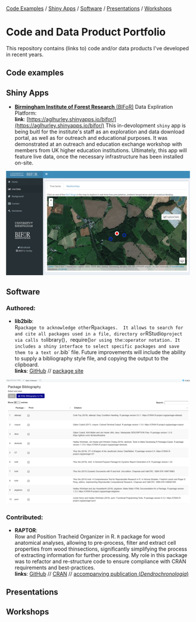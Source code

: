 [Code Examples](#code-examples) 
/ [Shiny Apps](#shiny-apps) 
/ [Software](#software) 
/ [Presentations](#presentations) 
/ [Workshops](#workshops)


# Code and Data Product Portfolio


This repository contains (links to) code and/or data products I've developed in recent years.

## Code examples



## Shiny Apps

* [**Birmingham Institute of Forest Research** (BIFoR)](https://www.birmingham.ac.uk/research/activity/bifor/index.aspx) Data Expliration Platform:  
**link**: [https://aglhurley.shinyapps.io/bifor/](https://aglhurley.shinyapps.io/bifor/)
This in-devolopment `shiny` app is being buitl for the institute's staff as an exploration and data download portal, as well as for outreach and educational purposes. 
It was demonstrated at an outreach and education exchange workshop with members from UK higher education institutions. Ultimately, this app will feature live data, once the necessary infrastructure has been installed on-site.

<a href="/doc/img/shiny_app_bifor.png"><img src="/doc/img/shiny_app_bifor.png" width="600"></a>


## Software

### Authored:

* **lib2bib**:  
R` package to acknowledge other `R` packages. 
It allows to search for and cite all packages used in a file, directory or `RStudio` project via calls to `library()`, `require()` or using the `::` operator notation. It includes a shiny interface to select specific packages and save them to a text or `.bib` file. 
Future improvements will include the ability to supply a bibliography style file, and copying the output to the clipboard.  
**links**: [GitHub](https://github.com/the-Hull/lib2bib) // [package site](https://the-hull.github.io/lib2bib/index.html)

<a href="/doc/img/lib_interactive.png"><img src="/doc/img/lib_interactive.png" width="600"></a>

### Contributed:

* **RAPTOR**:  
Row and Position Tracheid Organizer in R.
`R` package for wood anatomical analyses, allowing to pre-process, filter and extract cell properties from wood thinsections, significantly simplifying the process of extracting information for further processing.
My role in this package was to refactor and re-structure code to ensure compliance with CRAN requirements and best-practices.  
**links**: [GitHub](https://github.com/the-Hull/raptor) //  [CRAN](https://cran.r-project.org/web/packages/RAPTOR/index.html) // [accompanying publication (*Dendrochronologia*)](https://www.sciencedirect.com/science/article/pii/S1125786517301236)


## Presentations

## Workshops
